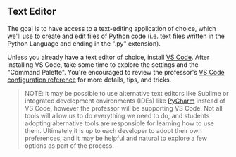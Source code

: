 

## Text Editor

The goal is to have access to a text-editing application of choice, which we'll use to create and edit files of Python code (i.e. text files written in the Python Language and ending in the ".py" extension).

Unless you already have a text editor of choice, install [VS Code](https://code.visualstudio.com/). After installing VS Code, take some time to explore the settings and the "Command Palette". You're encouraged to review the professor's [VS Code configuration reference](/notes/devtools/vs-code.md#basic-configuration) for more details, tips, and tricks.

> NOTE: it may be possible to use alternative text editors like Sublime or integrated development environments (IDEs) like [PyCharm](./../../devtools/pycharm.md) instead of VS Code, however the professor will be supporting VS Code. Not all tools will allow us to do everything we need to do, and students adopting alternative tools are responsible for learning how to use them. Ultimately it is up to each developer to adopt their own preferences, and it may be helpful and natural to explore a few options as part of the process.
